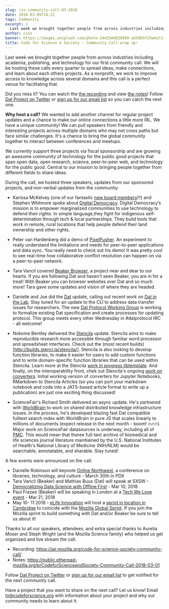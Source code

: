 ```yaml
---
slug: css-community-call-03-2018
date: 2018-03-05T14:21
tags: Community
excerpt: |
  Last week we brought together people from across industries including academia, publishing, and technology for our first community call.
author: csns
banner: https://images.unsplash.com/photo-1442504028989-ab58b5f29a4a?ixlib=rb-0.3.5&q=80&fm=jpg&crop=entropy&cs=tinysrgb&w=1080&fit=max&ixid=eyJhcHBfaWQiOjExNzczfQ&s=53555c8bcfa230f78e9e8ae6d64e4f78
title: Code for Science & Society - Community Call wrap up!
---
```


Last week we brought together people from across industries including academia, publishing, and technology for our first community call. We will be hosting these calls every quarter to spread ideas, make connections, and learn about each others projects. As a nonprofit, we work to improve access to knowledge across several domains and this call is a perfect venue for facilitating that.

Did you miss it? You can watch the [the recording](https://air.mozilla.org/code-for-science-society-community-call/) and view [the notes](https://public.etherpad-mozilla.org/p/CodeforScienceandSociety-Community-Call-2018-03-01)! Follow [Dat Project on Twitter](https://twitter.com/dat_project?lang=en) or [sign up for our email list](http://eepurl.com/dj7pnj) so you can catch the next one.

**Why host a call?** We wanted to add another channel for regular project updates and a chance to make our online connections a little more IRL. We have a unique community! We can pull speakers from friendly and interesting projects across multiple domains who may not cross paths but face similar challenges. It's a chance to bring the global community together to interact between conferences and meetups.

We currently support three projects via fiscal sponsorship and are growing an awesome community of technology for the public good projects that span open data, open research, science, peer-to-peer web, and technology for the public good. Central to our mission to bringing people together from different fields to share ideas.

During the call, we hosted three speakers, updates from our sponsored projects, and non-verbal updates from the community:

* Karissa McKelvey (one of our fantastic [new board members](/css-board/)!!!) and Stephen Whitmore spoke about [Digital Democracy](https://www.digital-democracy.org/). Digital Democracy’s mission is to empower marginalized communities to use technology to defend their rights. In simple language,they fight for indigenous self-determination through tech & local partnerships. They build tools that work in remote, rural locations that help people defend their land ownership and other rights. 
* Peter van Hardenberg did a demo of [PixelPusher](https://medium.com/@pvh/pixelpusher-real-time-peer-to-peer-collaboration-with-react-7c7bc8ecbf74). An experiment to really understand the limitations and needs for peer-to-peer applications and data sync. You really need to check out his demo! It was pretty cool to see real-time how collaborative conflict resolution can happen on via a peer-to-peer network. 

* Tara Vancil covered [Beaker Browser](http://beakerbrowser.com/), a project near and dear to our hearts. If you are following Dat and haven't seen Beaker, you are in for a treat! With Beaker you can browser websites over Dat and so much more! Tara gave some updates and vision of where they are headed. 

* Danielle and Joe did the [Dat](Datproject.org) update, calling out recent work on [Dat in the Lab](/tags/science/). Stay tuned for an update to the CLI to address data transfer issues for researchers. The new [Dat Protocol Working Group](http://github.com/datprotocol/) is working to formalize existing Dat specification and create processes for updating protocol. This group meets every other Wednesday in #datprotocol IRC - all welcome! 

* Nokome Bentley delivered the [Stencila](https://stenci.la) update. Stencila aims to make reproducible research more accessible through familiar word processor and spreadsheet interfaces. Check out the (most recent builds)[http://builds.stenci.la/stencila/]. Stencila is also looking to develop function libraries, to make it easier for users to add custom functions and to write domain-specific function libraries that can be used within Stencila. Learn more at the Stencila [work in progress libtemplate](https://github.com/stencila/libtemplate). And finally, on the interoperability front, chek out Stencila's ongoing [work on converters](https://github.com/stencila/convert). Initial working version of converters for Jupyter Notebooks, RMarkdown to Stencila Articles (so you can port your markdown notebook and code into a JATS-based article format to write up a publication) are just one exciting thing discussed!

* ScienceFair's Richard Smith delivered an async update. He's partnered with [WorldBrain](http://worldbrain.io) to work on shared distributed knowledge infrastructure issues. In the process, he's developed blazing fast Dat compatible fulltext search index with WorldBrain in pure JS that scales linearly to millions of documents (expect release in the next month - boom! 🔥🔥🔥). Major work on ScienceFair datasources is underway, including all of [PMC](https://www.ncbi.nlm.nih.gov/pmc/). This would mean that theree full-text archive of biomedical and life sciences journal literature maintiained by the U.S. National Institutes of Health's National Library of Medicine (NIH/NLM) would be searchable, annotatable, and sharable. Stay tuned!

A few events were announced on the call:
- Danielle Robinson will keynote [Online Northwest](https://onlinenorthwest.org/), a conference on libraries, technology, and culture - March 30th in PDX
-   Tara Vancil (Beaker) and Mathias Buus (Dat) will speak at SXSW - [Democratizing Data Science with Offline First](https://schedule.sxsw.com/2018/events/PP73084) - Mar 10, 2018
- Paul Frazee (Beaker) will be speaking in London at a [Tech We Love event](https://ti.to/we-love-tech/we-love-peer-to-peer-web) - Mar 21, 2018
- May 10- 11 2018 - [eLife Innovation](https://elifesciences.org/about/innovation) will host a [sprint in location in Cambridge](https://elifesciences.org/events/c40798c3/elife-innovation-sprint-2018) to coincide with the [Mozilla Global Sprint](https://foundation.mozilla.org/opportunity/global-sprint/). If you join the Mozilla sprint to build something with Dat and/or Beaker be sure to tell us about it!

Thanks to all our speakers, attendees, and extra special thanks to Aurelia Moser and Steph Wright (and the Mozilla Science family) who helped us get organized and live stream the call.

* Recording: https://air.mozilla.org/code-for-science-society-community-call/
* Notes: https://public.etherpad-mozilla.org/p/CodeforScienceandSociety-Community-Call-2018-03-01

Follow [Dat Project on Twitter](https://twitter.com/dat_project?lang=en) or [sign up for our email list](http://eepurl.com/dj7pnj) to get notified for the next community call.

Have a project that you want to share on the next call? Let us know! Email hi@codeforscience.org with information about your project and why our community needs to learn about it.

